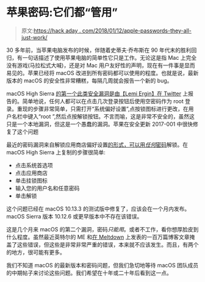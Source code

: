 # 苹果密码:它们都“管用”

> 原文:[https://hack aday . com/2018/01/12/apple-passwords-they-all-just-work/](https://hackaday.com/2018/01/12/apple-passwords-they-all-just-work/)

30 多年前，当苹果电脑发布的时候，伴随着史蒂夫·乔布斯在 90 年代末的胜利回归，有一句话描述了使用苹果电脑的简单性它只是工作。无论这是指 Mac 上完全没有游戏(马拉松式大喊)，还是对 Mac 用户友好性的声明，现在有一件事是显而易见的。苹果已经将 macOS 改进到所有密码都可以使用的程度。也就是说，最新版本的 macOS 的安全性非常糟糕，每隔几周就会报告一个新的 bug。

macOS High Sierra [的第一个此类安全漏洞是由【Lemi Ergin】在 Twitter](https://twitter.com/lemiorhan/status/935581020774117381) 上报告的。简单地说，任何人都可以在点击几次登录按钮后使用空密码作为 root 登录。重现的步骤非常简单，只需打开“系统偏好设置”,点按锁图标进行更改，在用户名栏中键入“root ”,然后点按解锁按钮。不言而喻，这是非常不安全的，虽然这只是一个本地漏洞，但这是一个愚蠢的漏洞。苹果在安全更新 2017-001 中很快修复了这个问题

最近的密码漏洞来自解锁应用商店偏好设置[的形式，可以用*任何*密码](https://openradar.appspot.com/36350507)解锁。在 macOS High Sierra 上复制的步骤很简单:

*   点击系统首选项
*   点击应用商店
*   单击挂锁图标
*   输入您的用户名和任意密码
*   单击解锁

这个问题已经在 macOS 10.13.3 的测试版中修复了，应该会在一个月内发布。macOS Sierra 版本 10.12.6 或更早版本中不存在该错误。

这是几个月来 macOS 的第二个漏洞，密码*只能用*。或者不工作，看你想厚脸皮到什么程度。虽然最近英特尔的 ME 和[在 Meltdown](https://hackaday.com/tag/meltdown/) 上发表的一百万篇博客文章掩盖了这些错误，但这些是非常非常严重的错误，本来就不应该发生。而且，有两个的地方，很可能有更多。

我们不知道 macOS 的最新版本和密码问题，但我们急切地等待 macOS 团队成员的中期帖子来讨论这些问题。我们希望在十年或二十年后看到这一点。